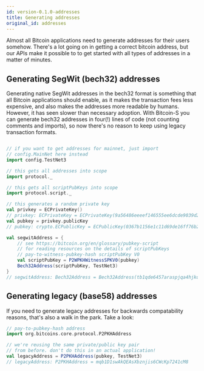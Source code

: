 ```yaml
---
id: version-0.1.0-addresses
title: Generating addresses
original_id: addresses
---
```


Almost all Bitcoin applications need to generate addresses
for their users somehow. There's a lot going on in getting
a correct bitcoin address, but our APIs make it possible to
to get started with all types of addresses in a matter of
minutes.

## Generating SegWit (bech32) addresses

Generating native SegWit addresses in the bech32 format
is something that all Bitcoin applications should enable,
as it makes the transaction fees less expensive, and also
makes the addresses more readable by humans. However, it
has seen slower than necessary adoption. With Bitcoin-S
you can generate bech32 addresses in four(!) lines of code
(not counting comments and imports), so now there's no
reason to keep using legacy transaction formats.

```scala

// if you want to get addresses for mainnet, just import
// config.MainNet here instead
import config.TestNet3

// this gets all addresses into scope
import protocol._

// this gets all scriptPubKeys into scope
import protocol.script._

// this generates a random private key
val privkey = ECPrivateKey()
// privkey: ECPrivateKey = ECPrivateKey(9a56486eeeef146555ee6dcde9039d205649d896155855b44c8296c0464dfdb0,true)
val pubkey = privkey.publicKey
// pubkey: crypto.ECPublicKey = ECPublicKey(0367b1156e1c11d69de16ff76b2c4b249396f9bb86cf5933837e147638cdae9485)

val segwitAddress = {
    // see https://bitcoin.org/en/glossary/pubkey-script
    // for reading resources on the details of scriptPubKeys
    // pay-to-witness-pubkey-hash scriptPubKey V0
    val scriptPubKey = P2WPKHWitnessSPKV0(pubkey)
    Bech32Address(scriptPubKey, TestNet3)
}
// segwitAddress: Bech32Address = Bech32Address(tb1qde6457araspjqa4hjkqfsm8z3jax97exte40h9)
```

## Generating legacy (base58) addresses

If you need to generate legacy addresses for backwards
compatability reasons, that's also a walk in the park.
Take a look:

```scala
// pay-to-pubkey-hash address
import org.bitcoins.core.protocol.P2PKHAddress

// we're reusing the same private/public key pair
// from before. don't do this in an actual application!
val legacyAddress = P2PKHAddress(pubkey, TestNet3)
// legacyAddress: P2PKHAddress = mqb1D1swAkQEAsXbznjis6CWcKp7241cM8
```

